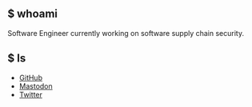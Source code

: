 ## $ whoami

Software Engineer currently working on software supply chain security. 

## $ ls

* [GitHub](https://github.com/pwelch)
* <a rel="me" href="https://mastodon.social/@pwelch">Mastodon</a>
* [Twitter](https://twitter.com/pwelch)

